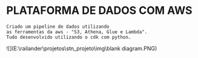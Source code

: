 # PLATAFORMA DE DADOS COM AWS

    Criado um pipeline de dados utilizando
    as ferramentas da aws - "S3, Athena, Glue e Lambda".
    Tudo desenvolvido utilizando o cdk com python.

![](E:\railander\projetos\stn_projeto\img\blank diagram.PNG)
